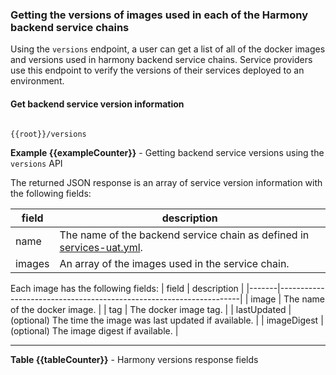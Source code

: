 ### <a name="versions-details"></a> Getting the versions of images used in each of the Harmony backend service chains

Using the `versions` endpoint, a user can get a list of all of the docker images and versions used in harmony backend service chains. Service providers use this endpoint to verify the versions of their services deployed to an environment.

#### Get backend service version information

```

{{root}}/versions

```
**Example {{exampleCounter}}** - Getting backend service versions using the `versions` API

The returned JSON response is an array of service version information with the following fields:

| field | description                                                                                                                       |
|-------|-----------------------------------------------------------------------------------------------------------------------------------|
| name | The name of the backend service chain as defined in [services-uat.yml](https://github.com/nasa/harmony/blob/main/config/services-uat.yml). |
| images | An array of the images used in the service chain.                                                                                |

Each image has the following fields:
| field | description                                                        |
|-------|--------------------------------------------------------------------|
| image | The name of the docker image.                                      |
| tag | The docker image tag.                                                |
| lastUpdated | (optional) The time the image was last updated if available. |
| imageDigest | (optional) The image digest if available.                    |

---
**Table {{tableCounter}}** - Harmony versions response fields
